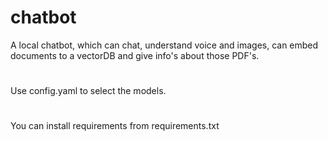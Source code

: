 # chatbot
A local chatbot, which can chat, understand voice and images, can embed documents to a vectorDB and give info's about those PDF's.
#
Use config.yaml to select the models.
#
You can install requirements from requirements.txt
